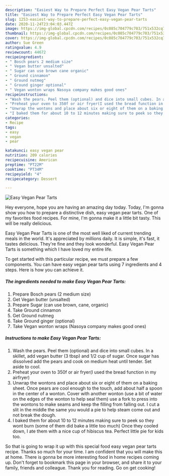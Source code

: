 ```yaml
---
description: "Easiest Way to Prepare Perfect Easy Vegan Pear Tarts"
title: "Easiest Way to Prepare Perfect Easy Vegan Pear Tarts"
slug: 1253-easiest-way-to-prepare-perfect-easy-vegan-pear-tarts
date: 2020-11-24T23:04:03.447Z
image: https://img-global.cpcdn.com/recipes/0c085c704779c703/751x532cq70/easy-vegan-pear-tarts-recipe-main-photo.jpg
thumbnail: https://img-global.cpcdn.com/recipes/0c085c704779c703/751x532cq70/easy-vegan-pear-tarts-recipe-main-photo.jpg
cover: https://img-global.cpcdn.com/recipes/0c085c704779c703/751x532cq70/easy-vegan-pear-tarts-recipe-main-photo.jpg
author: Sue Green
ratingvalue: 4.9
reviewcount: 44672
recipeingredient:
- " Bosch pears 2 medium size"
- " Vegan butter unsalted"
- " Sugar can use brown cane organic"
- " Ground cinnamon"
- " Ground nutmeg"
- " Ground ginger optional"
- " Vegan wonton wraps Nasoya company makes good ones"
recipeinstructions:
- "Wash the pears. Peel them (optional) and dice into small cubes. In a skillet, add vegan butter (3 tbsp) and 1/2 cup of sugar. Once sugar has dissolved add the pears and cook on medium heat until tender. Set aside to cool."
- "Preheat your oven to 350f or air fryer(I used the bread function in my airfryer)"
- "Unwrap the wontons and place about six or eight of them on a baking sheet. Once pears are cool enough to the touch, add about half a spoon in the center of a wonton. Cover with another wonton (use a bit of water on the edges of the wonton to help seal them) use a fork to press into the wontons to make seams and keep the filling from falling out. I cut a slit in the middle the same you would a pie to help steam come out and not break the dough."
- "I baked them for about 10 to 12 minutes making sure to peek so they wont burn (some of them did bake a little too much) Once they cooled down, I ate them with a nice cup of hibiscus tea. Perfect little pie for kids too."
categories:
- Recipe
tags:
- easy
- vegan
- pear

katakunci: easy vegan pear 
nutrition: 209 calories
recipecuisine: American
preptime: "PT22M"
cooktime: "PT34M"
recipeyield: "4"
recipecategory: Dessert

---
```



![Easy Vegan Pear Tarts](https://img-global.cpcdn.com/recipes/0c085c704779c703/751x532cq70/easy-vegan-pear-tarts-recipe-main-photo.jpg)

Hey everyone, hope you are having an amazing day today. Today, I'm gonna show you how to prepare a distinctive dish, easy vegan pear tarts. One of my favorites food recipes. For mine, I'm gonna make it a little bit tasty. This will be really delicious.

Easy Vegan Pear Tarts is one of the most well liked of current trending meals in the world. It's appreciated by millions daily. It is simple, it's fast, it tastes delicious. They're fine and they look wonderful. Easy Vegan Pear Tarts is something which I have loved my entire life.




To get started with this particular recipe, we must prepare a few components. You can have easy vegan pear tarts using 7 ingredients and 4 steps. Here is how you can achieve it.

<!--inarticleads1-->

##### The ingredients needed to make Easy Vegan Pear Tarts:

1. Prepare  Bosch pears (2 medium size)
1. Get  Vegan butter (unsalted)
1. Prepare  Sugar (can use brown, cane, organic)
1. Take  Ground cinnamon
1. Get  Ground nutmeg
1. Take  Ground ginger (optional)
1. Take  Vegan wonton wraps (Nasoya company makes good ones)




<!--inarticleads2-->

##### Instructions to make Easy Vegan Pear Tarts:

1. Wash the pears. Peel them (optional) and dice into small cubes. In a skillet, add vegan butter (3 tbsp) and 1/2 cup of sugar. Once sugar has dissolved add the pears and cook on medium heat until tender. Set aside to cool.
1. Preheat your oven to 350f or air fryer(I used the bread function in my airfryer)
1. Unwrap the wontons and place about six or eight of them on a baking sheet. Once pears are cool enough to the touch, add about half a spoon in the center of a wonton. Cover with another wonton (use a bit of water on the edges of the wonton to help seal them) use a fork to press into the wontons to make seams and keep the filling from falling out. I cut a slit in the middle the same you would a pie to help steam come out and not break the dough.
1. I baked them for about 10 to 12 minutes making sure to peek so they wont burn (some of them did bake a little too much) Once they cooled down, I ate them with a nice cup of hibiscus tea. Perfect little pie for kids too.




So that is going to wrap it up with this special food easy vegan pear tarts recipe. Thanks so much for your time. I am confident that you will make this at home. There is gonna be more interesting food in home recipes coming up. Don't forget to bookmark this page in your browser, and share it to your family, friends and colleague. Thank you for reading. Go on get cooking!
